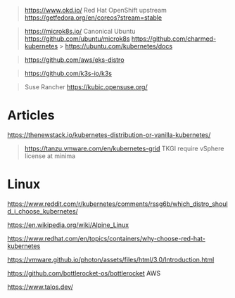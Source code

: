 > https://www.okd.io/ Red Hat OpenShift upstream
  > https://getfedora.org/en/coreos?stream=stable
  

> https://microk8s.io/ Canonical Ubuntu
  > https://github.com/ubuntu/microk8s
  > https://github.com/charmed-kubernetes
     > https://ubuntu.com/kubernetes/docs

> https://github.com/aws/eks-distro

> https://github.com/k3s-io/k3s

> Suse Rancher 
  > https://kubic.opensuse.org/
  
# Articles
https://thenewstack.io/kubernetes-distribution-or-vanilla-kubernetes/


> https://tanzu.vmware.com/en/kubernetes-grid TKGI
  > require vSphere license at minima
> 

# Linux
https://www.reddit.com/r/kubernetes/comments/rssg6b/which_distro_should_i_choose_kubernetes/

https://en.wikipedia.org/wiki/Alpine_Linux

https://www.redhat.com/en/topics/containers/why-choose-red-hat-kubernetes

https://vmware.github.io/photon/assets/files/html/3.0/Introduction.html

https://github.com/bottlerocket-os/bottlerocket AWS

https://www.talos.dev/